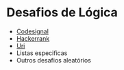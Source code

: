 # Desafios de Lógica  

- [Codesignal](https://codesignal.com/)  
- [Hackerrank](https://www.hackerrank.com) 
- [Uri](urionlinejudge.com.br)
- Listas especificas  
- Outros desafios aleatórios   